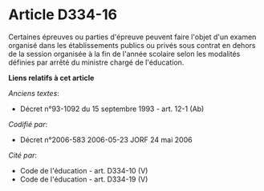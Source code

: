 # Article D334-16

Certaines épreuves ou parties d'épreuve peuvent faire l'objet d'un examen organisé dans les établissements publics ou privés
sous contrat en dehors de la session organisée à la fin de l'année scolaire selon les modalités définies par arrêté du
ministre chargé de l'éducation.

**Liens relatifs à cet article**

_Anciens textes_:

  - Décret n°93-1092 du 15 septembre 1993 - art. 12-1 (Ab)

_Codifié par_:

  - Décret n°2006-583 2006-05-23 JORF 24 mai 2006

_Cité par_:

  - Code de l'éducation - art. D334-10 (V)
  - Code de l'éducation - art. D334-19 (V)
